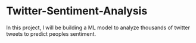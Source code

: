 # Twitter-Sentiment-Analysis
In this project, I will be building a ML model to analyze thousands of twitter tweets to predict peoples sentiment. 
